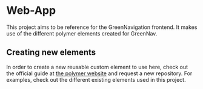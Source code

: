 # Web-App

This project aims to be reference for the GreenNavigation frontend. It makes use of the different polymer elements created for GreenNav.

## Creating new elements

In order to create a new reusable custom element to use here, check out the official guide at [the polymer website](https://www.polymer-project.org/1.0/docs/start/reusableelements.html) and request a new repository. For examples, check out the different existing elements used in this project.
